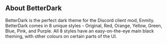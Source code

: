 ## About BetterDark ##

BetterDark is the perfect dark theme for the Discord client mod, Enmity. BetterDark comes in 8 unique styles - Original, Red, Orange, Yellow, Green, Blue, Pink, and Purple. All 8 styles have an easy-on-the-eye main black theming, with other colours on certain parts of the UI.
